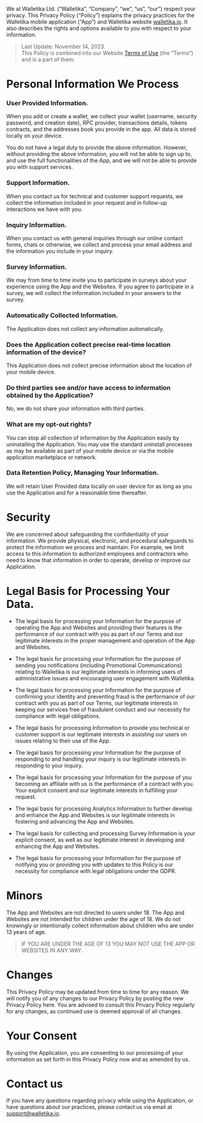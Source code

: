 We at Walletika Ltd. (“Walletika”, “Company”, “we”, “us”, “our”) respect your privacy. This Privacy Policy (“Policy”) explains the privacy practices for the Walletika mobile application (“App”) and Walletika website [walletika.io](https://walletika.io). It also describes the rights and options available to you with respect to your information.

> Last Update: November 14, 2023.\
> This Policy is combined into our Website [Terms of Use](https://walletika.io/documents/user-agreement/terms-of-use) (the “Terms“) and is a part of them.

# Personal Information We Process
### User Provided Information.
When you add or create a wallet, we collect your wallet (username, security password, and creation date), RPC provider, transactions details, tokens contracts, and the addresses book you provide in the app. All data is stored locally on your device.

You do not have a legal duty to provide the above information. However, without providing the above information, you will not be able to sign up to, and use the full functionalities of the App, and we will not be able to provide you with support services.

### Support Information.
When you contact us for technical and customer support requests, we collect the information included in your request and in follow-up interactions we have with you.

### Inquiry Information.
When you contact us with general inquiries through our online contact forms, chats or otherwise, we collect and process your email address and the information you include in your inquiry.

### Survey Information.
We may from time to time invite you to participate in surveys about your experience using the App and the Websites. If you agree to participate in a survey, we will collect the information included in your answers to the survey.


### Automatically Collected Information.
The Application does not collect any information automatically.


### Does the Application collect precise real-time location information of the device?
This Application does not collect precise information about the location of your mobile device.


### Do third parties see and/or have access to information obtained by the Application?
No, we do not share your information with third parties.


### What are my opt-out rights?
You can stop all collection of information by the Application easily by uninstalling the Application. You may use the standard uninstall processes as may be available as part of your mobile device or via the mobile application marketplace or network.


### Data Retention Policy, Managing Your Information.
We will retain User Provided data locally on user device for as long as you use the Application and for a reasonable time thereafter.


# Security
We are concerned about safeguarding the confidentiality of your information. We provide physical, electronic, and procedural safeguards to protect the information we process and maintain. For example, we limit access to this information to authorized employees and contractors who need to know that information in order to operate, develop or improve our Application.


# Legal Basis for Processing Your Data.
- The legal basis for processing your Information for the purpose of operating the App and Websites and providing their features is the performance of our contract with you as part of our Terms and our legitimate interests in the proper management and operation of the App and Websites.

- The legal basis for processing your Information for the purpose of sending you notifications (including Promotional Communications) relating to Walletika is our legitimate interests in informing users of administrative issues and encouraging user engagement with Walletika.

- The legal basis for processing your Information for the purpose of confirming your identity and preventing fraud is the performance of our contract with you as part of our Terms, our legitimate interests in keeping our services free of fraudulent conduct and our necessity for compliance with legal obligations.

- The legal basis for processing Information to provide you technical or customer support is our legitimate interests in assisting our users on issues relating to their use of the App.

- The legal basis for processing your Information for the purpose of responding to and handling your inquiry is our legitimate interests in responding to your inquiry.

- The legal basis for processing your Information for the purpose of you becoming an affiliate with us is the performance of a contract with you. Your explicit consent and our legitimate interests in fulfilling your request.

- The legal basis for processing Analytics Information to further develop and enhance the App and Websites is our legitimate interests in fostering and advancing the App and Websites.

- The legal basis for collecting and processing Survey Information is your explicit consent, as well as our legitimate interest in developing and enhancing the App and Websites.

- The legal basis for processing your Information for the purpose of notifying you or providing you with updates to this Policy is our necessity for compliance with legal obligations under the GDPR.


# Minors
The App and Websites are not directed to users under 18.
The App and Websites are not intended for children under the age of 18. We do not knowingly or intentionally collect information about children who are under 13 years of age.

> IF YOU ARE UNDER THE AGE OF 13 YOU MAY NOT USE THE APP OR WEBSITES IN ANY WAY.


# Changes
This Privacy Policy may be updated from time to time for any reason. We will notify you of any changes to our Privacy Policy by posting the new Privacy Policy here. You are advised to consult this Privacy Policy regularly for any changes, as continued use is deemed approval of all changes.


# Your Consent
By using the Application, you are consenting to our processing of your information as set forth in this Privacy Policy now and as amended by us.


# Contact us
If you have any questions regarding privacy while using the Application, or have questions about our practices, please contact us via email at [support@walletika.io](support@walletika.io).